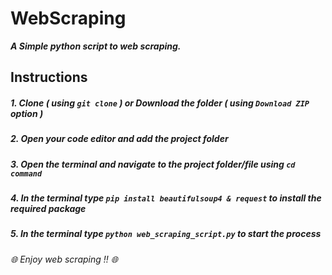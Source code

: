 # WebScraping
***A Simple python script to web scraping.***

## Instructions
##### 1. Clone ***( using `git clone` )*** or Download the folder ***( using ***`Download ZIP`*** option )*** #####
##### 2. Open your code editor and add the project folder #####
##### 3. Open the terminal and navigate to the project folder/file using ***`cd command`*** #####
##### 4. In the terminal type ***`pip install beautifulsoup4 & request`*** to install the required package #####
##### 5. In the terminal type ***`python web_scraping_script.py`*** to start the process #####

###### 🌐 *Enjoy web scraping !!* 🌐 ######



